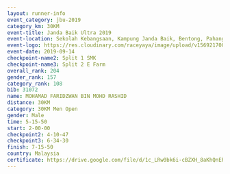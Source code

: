 ```yaml
---
layout: runner-info 
event_category: jbu-2019 
category_km: 30KM 
event-title: Janda Baik Ultra 2019
event-location: Sekolah Kebangsaan, Kampung Janda Baik, Bentong, Pahang, Malaysia 
event-logo: https://res.cloudinary.com/raceyaya/image/upload/v1569217009/logo/janda-baik_vch1pc.jpg 
event-date: 2019-09-14 
checkpoint-name2: Split 1 SMK 
checkpoint-name3: Split 2 E Farm 
overall_rank: 204
gender_rank: 157
category_rank: 108
bib: 31072
name: MOHAMAD FARIDZWAN BIN MOHD RASHID
distance: 30KM
category: 30KM Men Open
gender: Male
time: 5-15-50
start: 2-00-00
checkpoint2: 4-10-47
checkpoint3: 6-34-30
finish: 7-15-50
country: Malaysia
certificate: https://drive.google.com/file/d/1c_LRw0bk6i-cBZXH_8aKhQnERzgC_uEz/view?usp=sharing
---
```

